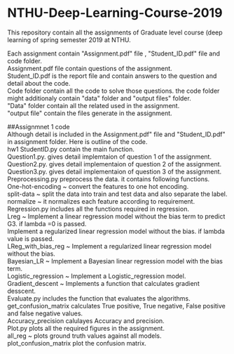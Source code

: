 # NTHU-Deep-Learning-Course-2019
This repository contain all the assignments of Graduate level course (deep learning of spring semester 2019 at NTHU.

Each assignment contain "Assignment.pdf" file , "Student_ID.pdf" file and code folder.</br>
  Assignment.pdf file contain questions of the assignment.</br>
  Student_ID.pdf is the report file and contain answers to the question and detail about the code.</br>
  Code folder contain all the code to solve those questions. the code folder might additionaly contain "data" folder and "output files" folder.</br>
    "Data" folder contain all the related used in the assignment.</br>
    "output file" contain the files generate in the assignment. </br>


##Assignmnet 1 code</br>
  Although detail is included in the Assignment.pdf" file and "Student_ID.pdf" in assignment folder. Here is outline of the code.</br>
  hw1 StudentID.py contain the main function.</br>
  Question1.py. gives detail implemtaion of question 1 of the assignment.</br>
  Question2.py. gives detail implementaion of question 2 of the assignment.</br>
  Question3.py. gives detail implementaion of question 3 of the assignment.</br>
  Preprocessing.py preprocess the data. it contains following functions.</br>
    One-hot-encoding ~ convert the features to one hot encoding.</br>
    split-data ~ split the data into train and test data and also separate the label.</br>
    normalize ~ it normalizes each feature according to requirement.</br>
  Regression.py includes all the functions required in regression.</br>
    Lreg ~ Implement a linear regression model without the bias term to predict G3.   if lambda =0 is passed. </br>
           Implement a regularized linear regression model without the bias.  if lambda value is passed.</br>
    LReg_with_bias_reg ~ Implement a regularized linear regression model without the bias. </br>
    Bayesian_LR ~ Implement a Bayesian linear regression model with the bias term. </br>
    Logistic_regression ~ Implement a Logistic_regression model.</br>
    Gradient_descent ~ Implements a function that calculates gradient desscent.</br>
  Evaluate.py includes the function that evaluates the algorithms.</br>
    get_confusion_matrix calculates True positive, True negative, False positive and false negative values.</br>
    Accuracy_precision calulayes Accuracy and precision. </br>
  Plot.py plots all the required figures in the assignment. </br>
    all_reg ~ plots ground truth values against all models. </br>
    plot_confusion_matrix plot the confusion matrix. </br>
    
